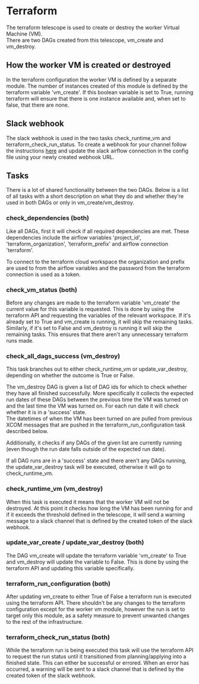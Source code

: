 # Terraform
The terraform telescope is used to create or destroy the worker Virtual Machine (VM).  
There are two DAGs created from this telescope, vm_create and vm_destroy. 

## How the worker VM is created or destroyed
In the terraform configuration the worker VM is defined by a separate module. 
The number of instances created of this module is defined by the terraform variable 'vm_create'. 
If this boolean variable is set to True, running terraform will ensure that there is one instance available and, when set to false, that there are none.

## Slack webhook 
The slack webhook is used in the two tasks check_runtime_vm and terraform_check_run_status. To create a webhook for your 
channel follow the instructions [here](https://api.slack.com/messaging/webhooks) and update the slack airflow connection
in the config file using your newly created webhook URL. 

## Tasks
There is a lot of shared functionality between the two DAGs. Below is a list of all tasks with a short description on what 
they do and whether they're used in both DAGs or only in vm_create/vm_destroy.

### check_dependencies (both)
Like all DAGs, first it will check if all required dependencies are met. These dependencies include the airflow variables 
'project_id', 'terraform_organization', 'terraform_prefix' and airflow connection 'terraform'.

To connect to the terraform cloud workspace the organization and prefix are used to from the airflow variables and the 
password from the terraform connection is used as a token.

### check_vm_status (both)
Before any changes are made to the terraform variable 'vm_create' the current value for this variable is requested. 
This is done by using the terraform API and requesting the variables of the relevant workspace.
If it's already set to True and vm_create is running, it will skip the remaining tasks. Similarly, if it's set to False 
and vm_destroy is running it will skip the remaining tasks. This ensures that there aren't any unnecessary terraform runs made.

### check_all_dags_success (vm_destroy)
This task branches out to either check_runtime_vm or update_var_destroy, depending on whether the outcome is True or False.

The vm_destroy DAG is given a list of DAG ids for which to check whether they have all finished successfully. More specifically 
it collects the expected run dates of these DAGs between the previous time the VM was turned on and the last time the VM 
was turned on. For each run date it will check whether it is in a 'success' state.  
The datetimes of when the VM has been turned on are pulled from previous XCOM messages that are pushed in the terraform_run_configuration
task described below. 

Additionally, it checks if any DAGs of the given list are currently running (even though the run date falls outside of the 
expected run date).

If all DAG runs are in a 'success' state and there aren't any DAGs running, the update_var_destroy task will be executed, 
otherwise it will go to check_runtime_vm.

### check_runtime_vm (vm_destroy)
When this task is executed it means that the worker VM will not be destroyed. At this point it checks how long the VM has 
been running for and if it exceeds the threshold defined in the telescope, it will send a warning message to a slack channel
that is defined by the created token of the slack webhook.

### update_var_create / update_var_destroy (both)
The DAG vm_create will update the terraform variable 'vm_create' to True and vm_destroy will update the variable to False.
This is done by using the terraform API and updating this variable specifically.

### terraform_run_configuration (both)
After updating vm_create to either True of False a terraform run is executed using the terraform API. There shouldn't be any
changes to the terraform configuration except for the worker vm module, however the run is set to target only this module, 
as a safety measure to prevent unwanted changes to the rest of the infrastructure. 

### terraform_check_run_status (both)
While the terraform run is being executed this task will use the terraform API to request the run status until it transitioned 
from planning/applying into a finished state. This can either be successful or errored. When an error has occurred, a warning
will be sent to a slack channel that is defined by the created token of the slack webhook.